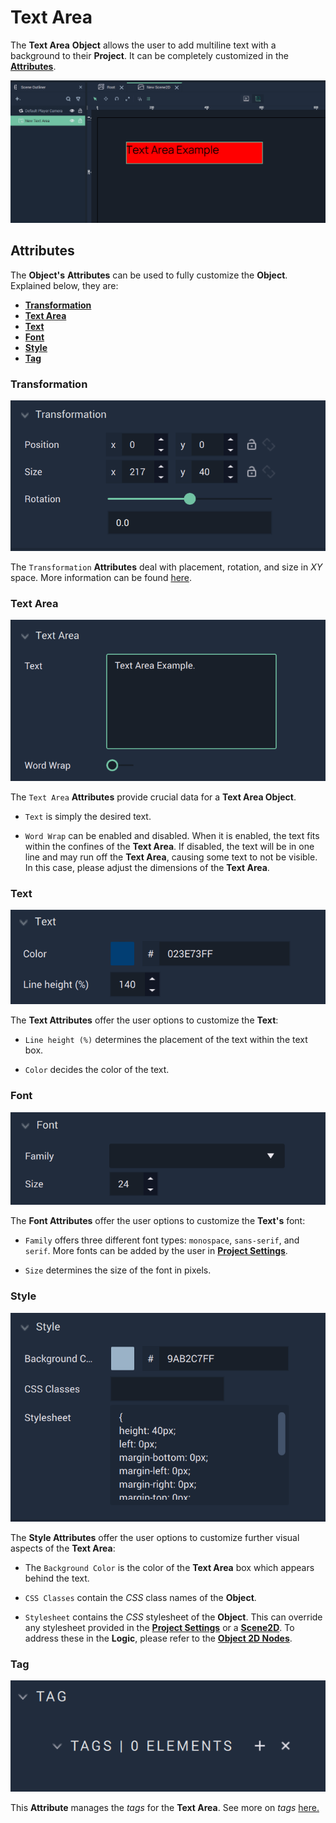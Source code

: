 # Text Area

The **Text Area** **Object** allows the user to add multiline text with a background to their **Project**. It can be completely customized in the [**Attributes**](textarea.md#attributes).

![Text Area.](../../../.gitbook/assets/2dgui-textarea1.png)


## Attributes

The **Object's** **Attributes** can be used to fully customize the **Object**. Explained below, they are:

* [**Transformation**](textarea.md#transformation)
* [**Text Area**](textarea.md#text-area)
* [**Text**](textarea.md#text)
* [**Font**](textarea.md#font)
* [**Style**](textarea.md#style)
* [**Tag**](textarea.md#tag)

### Transformation

![Transformation Attributes.](../../../.gitbook/assets/textareaimage220232.png)

The `Transformation` **Attributes** deal with placement, rotation, and size in *XY* space. More information can be found [here](../../attributes/common-attributes/transformation/README.md).

### Text Area

![Text Area Attributes.](../../../.gitbook/assets/textareatextareaatts20232.png)

The `Text Area` **Attributes** provide crucial data for a **Text Area Object**.

* `Text` is simply the desired text.

* `Word Wrap` can be enabled and disabled. When it is enabled, the text fits within the confines of the **Text Area**. If disabled, the text will be in one line and may run off the **Text Area**, causing some text to not be visible. In this case, please adjust the dimensions of the **Text Area**.

### Text

![Text Attributes.](../../../.gitbook/assets/textareatextatts20232.png)
 
The **Text Attributes** offer the user options to customize the **Text**:

* `Line height (%)` determines the placement of the text within the text box. 

* `Color` decides the color of the text.

### Font

![Font Attributes.](../../../.gitbook/assets/textareafontatts20232.png)

The **Font Attributes** offer the user options to customize the **Text's** font:

* `Family` offers three different font types: `monospace`, `sans-serif`, and `serif`. More fonts can be added by the user in [**Project Settings**](../../../modules/project-settings/fonts.md).

* `Size` determines the size of the font in pixels.

### Style 

![Style Attributes.](../../../.gitbook/assets/textareastyleatts20232.png)

The **Style Attributes** offer the user options to customize further visual aspects of the **Text Area**:

* The `Background Color` is the color of the **Text Area** box which appears behind the text. 

* `CSS Classes` contain the *CSS* class names of the **Object**. 

* `Stylesheet` contains the *CSS* stylesheet of the **Object**. This can override any stylesheet provided in the [**Project Settings**](../../../modules/project-settings/style.md) or a [**Scene2D**](../../project-objects/scene2d.md). To address these in the **Logic**, please refer to the [**Object 2D Nodes**](../../../toolbox/incari/object2d/README.md).

### Tag 

![Tag Attributes.](../../../.gitbook/assets/buttonattstag.png)

This **Attribute** manages the *tags* for the **Text Area**. See more on *tags* [here.](../../attributes/common-attributes/tag.md)
